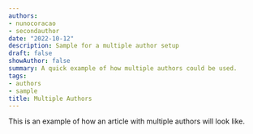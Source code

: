 ```yaml
---
authors:
- nunocoracao
- secondauthor
date: "2022-10-12"
description: Sample for a multiple author setup
draft: false
showAuthor: false
summary: A quick example of how multiple authors could be used.
tags:
- authors
- sample
title: Multiple Authors
---
```


This is an example of how an article with multiple authors will look like. 